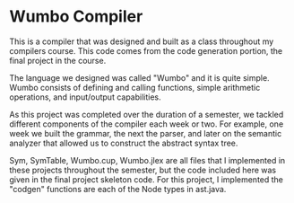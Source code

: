 # Wumbo Compiler

This is a compiler that was designed and built as a class throughout my compilers course. This code comes from the code generation portion, the final project in the course.

The language we designed was called "Wumbo" and it is quite simple. Wumbo consists of defining and calling functions, simple arithmetic operations, and input/output capabilities. 

As this project was completed over the duration of a semester, we tackled different components of the compiler each week or two. For example, one week we built the grammar, the next the parser, and later on the semantic analyzer that allowed us to construct the abstract syntax tree.

Sym, SymTable, Wumbo.cup, Wumbo.jlex are all files that I implemented in these projects throughout the semester, but the code included here was given in the final project skeleton code. For this project, I implemented the "codgen" functions are each of the Node types in ast.java. 
